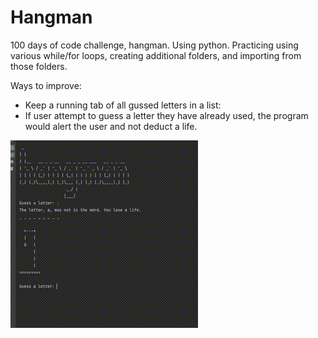 # Hangman
100 days of code challenge, hangman. Using python. Practicing using various while/for loops, creating additional folders, and importing from those folders.

Ways to improve:
- Keep a running tab of all gussed letters in a list:
-   If user attempt to guess a letter they have already used, the program would alert the user and not deduct a life. 

![](Hangman.gif)
